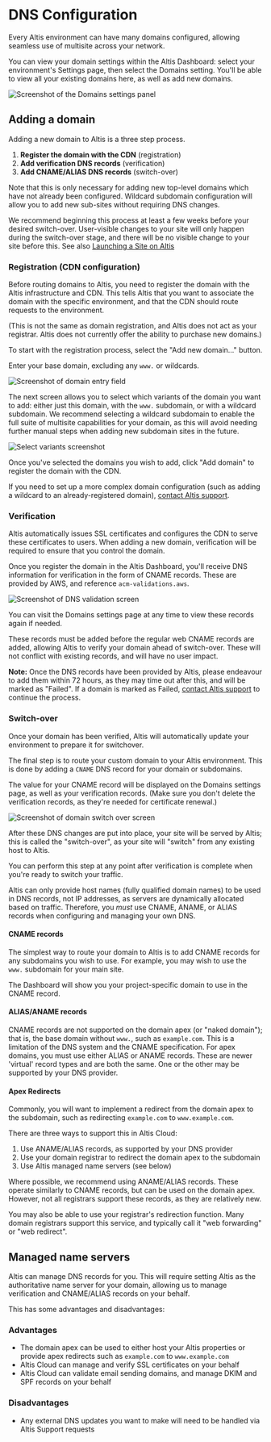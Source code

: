 # DNS Configuration

Every Altis environment can have many domains configured, allowing seamless use of multisite across your network.

You can view your domain settings within the Altis Dashboard: select your environment's Settings page, then select the Domains
setting. You'll be able to view all your existing domains here, as well as add new domains.

![Screenshot of the Domains settings panel](./assets/domain-list.png)

## Adding a domain

Adding a new domain to Altis is a three step process.

1. **Register the domain with the CDN** (registration)
2. **Add verification DNS records** (verification)
3. **Add CNAME/ALIAS DNS records** (switch-over)

Note that this is only necessary for adding new top-level domains which have not already been configured. Wildcard subdomain
configuration will allow you to add new sub-sites without requiring DNS changes.

We recommend beginning this process at least a few weeks before your desired switch-over. User-visible changes to your site will
only happen during the switch-over stage, and there will be no visible change to your site before this. See also
[Launching a Site on Altis](docs://guides/launching-a-site-on-altis.md)

### Registration (CDN configuration)

Before routing domains to Altis, you need to register the domain with the Altis infrastructure and CDN. This tells Altis that you
want to associate the domain with the specific environment, and that the CDN should route requests to the environment.

(This is not the same as domain registration, and Altis does not act as your registrar. Altis does not currently offer the ability
to purchase new domains.)

To start with the registration process, select the "Add new domain…" button.

Enter your base domain, excluding any `www.` or wildcards.

![Screenshot of domain entry field](./assets/domain-entry.png)

The next screen allows you to select which variants of the domain you want to add: either just this domain, with the `www.`
subdomain, or with a wildcard subdomain. We recommend selecting a wildcard subdomain to enable the full suite of multisite
capabilities for your domain, as this will avoid needing further manual steps when adding new subdomain sites in the future.

![Select variants screenshot](./assets/domain-select.png)

Once you've selected the domains you wish to add, click "Add domain" to register the domain with the CDN.

If you need to set up a more complex domain configuration (such as adding a wildcard to an already-registered
domain), [contact Altis support](support://new).

### Verification

Altis automatically issues SSL certificates and configures the CDN to serve these certificates to users. When adding a new domain,
verification will be required to ensure that you control the domain.

Once you register the domain in the Altis Dashboard, you'll receive DNS information for verification in the form of CNAME records.
These are provided by AWS, and reference `acm-validations.aws`.

![Screenshot of DNS validation screen](./assets/domain-verification.png)

You can visit the Domains settings page at any time to view these records again if needed.

These records must be added before the regular web CNAME records are added, allowing Altis to verify your domain ahead of
switch-over. These will not conflict with existing records, and will have no user impact.

**Note:** Once the DNS records have been provided by Altis, please endeavour to add them within 72 hours, as they may time out after
this, and will be marked as "Failed". If a domain is marked as Failed, [contact Altis support](support://new) to continue the
process.

### Switch-over

Once your domain has been verified, Altis will automatically update your environment to prepare it for switchover.

The final step is to route your custom domain to your Altis environment. This is done by adding a `CNAME` DNS record for your domain
or subdomains.

The value for your CNAME record will be displayed on the Domains settings page, as well as your verification records. (Make sure you
don't delete the verification records, as they're needed for certificate renewal.)

![Screenshot of domain switch over screen](./assets/domain-switch.png)

After these DNS changes are put into place, your site will be served by Altis; this is called the "switch-over", as your site will
"switch" from any existing host to Altis.

You can perform this step at any point after verification is complete when you're ready to switch your traffic.

Altis can only provide host names (fully qualified domain names) to be used in DNS records, not IP addresses, as servers are 
dynamically allocated based on traffic. Therefore, you *must* use CNAME, ANAME, or ALIAS records when configuring and managing 
your own DNS.

#### CNAME records

The simplest way to route your domain to Altis is to add CNAME records for any subdomains you wish to use. For example, you may wish
to use the `www.` subdomain for your main site.

The Dashboard will show you your project-specific domain to use in the CNAME record.


#### ALIAS/ANAME records

CNAME records are not supported on the domain apex (or "naked domain"); that is, the base domain without `www.`, such
as `example.com`. This is a limitation of the DNS system and the CNAME specification. For apex domains, you must use either 
ALIAS or ANAME records. These are newer 'virtual' record types and are both the same. One or the other may be supported by your 
DNS provider.

#### Apex Redirects

Commonly, you will want to implement a redirect from the domain apex to the subdomain, such as redirecting `example.com`
to `www.example.com`.

There are three ways to support this in Altis Cloud:

1. Use ANAME/ALIAS records, as supported by your DNS provider
2. Use your domain registrar to redirect the domain apex to the subdomain
3. Use Altis managed name servers (see below)

Where possible, we recommend using ANAME/ALIAS records. These operate similarly to CNAME records, but can be used on the domain
apex. However, not all registrars support these records, as they are relatively new.

You may also be able to use your registrar's redirection function. Many domain registrars support this service, and typically call
it "web forwarding" or "web redirect".

## Managed name servers

Altis can manage DNS records for you. This will require setting Altis as the authoritative name server for your domain, allowing us
to manage verification and CNAME/ALIAS records on your behalf.

This has some advantages and disadvantages:

### Advantages

- The domain apex can be used to either host your Altis properties or provide apex redirects such as `example.com`
  to `www.example.com`
- Altis Cloud can manage and verify SSL certificates on your behalf
- Altis Cloud can validate email sending domains, and manage DKIM and SPF records on your behalf

### Disadvantages

- Any external DNS updates you want to make will need to be handled via Altis Support requests
